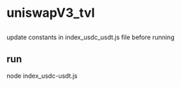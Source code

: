 # uniswapV3_tvl

##
update constants in index_usdc_usdt.js file before running

## run
node index_usdc-usdt.js
